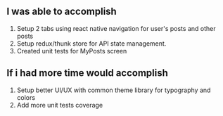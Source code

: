 ## I was able to accomplish

1. Setup 2 tabs using react native navigation for user's posts and other posts
2. Setup redux/thunk store for API state management.
3. Created unit tests for MyPosts screen

## If i had more time would accomplish

1. Setup better UI/UX with common theme library for typography and colors
2. Add more unit tests coverage
